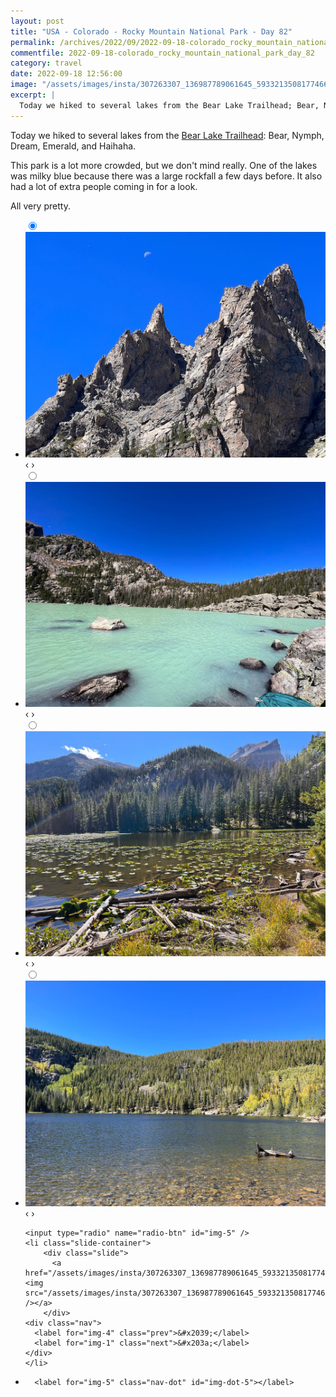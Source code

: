 ```yaml
---
layout: post
title: "USA - Colorado - Rocky Mountain National Park - Day 82"
permalink: /archives/2022/09/2022-09-18-colorado_rocky_mountain_national_park_day_82.html
commentfile: 2022-09-18-colorado_rocky_mountain_national_park_day_82
category: travel
date: 2022-09-18 12:56:00
image: "/assets/images/insta/307263307_136987789061645_5933213508177466641_n_17965466578783924.jpg"
excerpt: |
  Today we hiked to several lakes from the Bear Lake Trailhead; Bear, Nymph, Dream, Emerald and Haihaha. All very pretty.
---
```


Today we hiked to several lakes from the [Bear Lake Trailhead](https://www.alltrails.com/trail/us/colorado/bear-lake-trail-and-emerald-lake): Bear, Nymph, Dream, Emerald, and Haihaha.

This park is a lot more crowded, but we don't mind really. One of the lakes was milky blue because there was a large rockfall a few days before. It also had a lot of extra people coming in for a look.

All very pretty.

<ul class="slides">
    <input type="radio" name="radio-btn" id="img-1" checked="checked" />
    <li class="slide-container">
        <div class="slide">
          <a href="/assets/images/insta/307277672_1284481572363277_8398196373251320340_n_18185816080213910.jpg"><img src="/assets/images/insta/307277672_1284481572363277_8398196373251320340_n_18185816080213910.jpg" /></a>
        </div>
    <div class="nav">
      <label for="img-5" class="prev">&#x2039;</label>
      <label for="img-2" class="next">&#x203a;</label>
    </div>
    </li>
        <input type="radio" name="radio-btn" id="img-2"  />
    <li class="slide-container">
        <div class="slide">
          <a href="/assets/images/insta/307346823_842603653777812_1619094903290345027_n_17876668661698907.jpg"><img src="/assets/images/insta/307346823_842603653777812_1619094903290345027_n_17876668661698907.jpg" /></a>
        </div>
    <div class="nav">
      <label for="img-1" class="prev">&#x2039;</label>
      <label for="img-3" class="next">&#x203a;</label>
    </div>
    </li>
        <input type="radio" name="radio-btn" id="img-3"  />
    <li class="slide-container">
        <div class="slide">
          <a href="/assets/images/insta/307684325_1131147337817212_8633516051125133635_n_17946488075263270.jpg"><img src="/assets/images/insta/307684325_1131147337817212_8633516051125133635_n_17946488075263270.jpg" /></a>
        </div>
    <div class="nav">
      <label for="img-2" class="prev">&#x2039;</label>
      <label for="img-4" class="next">&#x203a;</label>
    </div>
    </li>
        <input type="radio" name="radio-btn" id="img-4"  />
    <li class="slide-container">
        <div class="slide">
          <a href="/assets/images/insta/306829663_196323762791675_2306786717333864848_n_17954703089081341.jpg"><img src="/assets/images/insta/306829663_196323762791675_2306786717333864848_n_17954703089081341.jpg" /></a>
        </div>
    <div class="nav">
      <label for="img-3" class="prev">&#x2039;</label>
      <label for="img-5" class="next">&#x203a;</label>
    </div>
    </li>
    
    <input type="radio" name="radio-btn" id="img-5" />
    <li class="slide-container">
        <div class="slide">
          <a href="/assets/images/insta/307263307_136987789061645_5933213508177466641_n_17965466578783924.jpg"><img src="/assets/images/insta/307263307_136987789061645_5933213508177466641_n_17965466578783924.jpg" /></a>
        </div>
    <div class="nav">
      <label for="img-4" class="prev">&#x2039;</label>
      <label for="img-1" class="next">&#x203a;</label>
    </div>
    </li>
			
<li class="nav-dots">
      <label for="img-1" class="nav-dot" id="img-dot-1"></label>
      <label for="img-2" class="nav-dot" id="img-dot-2"></label>
      <label for="img-3" class="nav-dot" id="img-dot-3"></label>
      <label for="img-4" class="nav-dot" id="img-dot-4"></label>

      <label for="img-5" class="nav-dot" id="img-dot-5"></label>

</li>
</ul>
